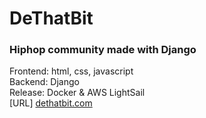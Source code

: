 # DeThatBit

### Hiphop community made with Django<br>
Frontend: html, css, javascript<br>
Backend: Django<br>
Release: Docker & AWS LightSail<br>
[URL] [dethatbit.com](http://www.dethatbit.com)
